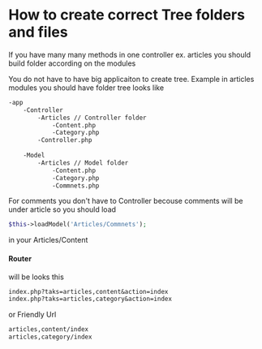 # How to create correct Tree folders and files

If you have many many methods in one controller ex. articles you should build folder according on the modules

You do not have to have big applicaiton to create tree. Example in articles modules you should have folder tree looks like

```txt
-app
    -Controller
        -Articles // Controller folder
            -Content.php
            -Category.php
        -Controller.php
        
    -Model
        -Articles // Model folder
            -Content.php
            -Category.php
            -Commnets.php

```
For comments you don't have to Controller becouse comments will be under article so you should load
```php
$this->loadModel('Articles/Commnets');
```
in your Articles/Content

#### Router 
will be looks this
```txt
index.php?taks=articles,content&action=index
index.php?taks=articles,category&action=index
```
or Friendly Url
```txt
articles,content/index
articles,category/index
```
